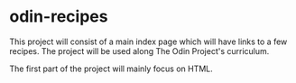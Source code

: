 # odin-recipes
This project will consist of a main index page which will have links to a few recipes. The project will be used along The Odin Project's curriculum.

The first part of the project will mainly focus on HTML.